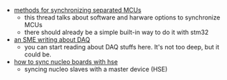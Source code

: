 - [methods for synchronizing separated MCUs](https://electronics.stackexchange.com/questions/476561/need-a-method-for-synchronization-of-galvanically-separated-microcontrollers)
	- this thread talks about software and harware options to synchronize MCUs
	- there should already be a simple built-in way to do it with stm32
- [an SME writing about DAQ](https://dewesoft.com/author/grant-maloy-smith)
	- you can start reading about DAQ stuffs here. It's not too deep, but it could be.
- [how to sync nucleo boards with hse](http://www.jiee.eu/wp-content/uploads/papers/vol2i2/v2i2_Jacko_Kovac.pdf)
	- syncing nucleo slaves with a master device (HSE)